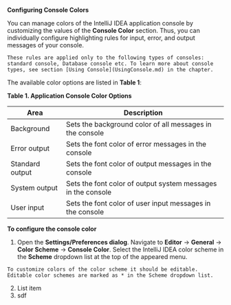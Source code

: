 **Configuring Console Colors**

You can manage colors of the IntelliJ IDEA application console by customizing the values of the **Console Color** section. Thus, you can individually configure highlighting rules for input, error, and output messages of your console. 

`These rules are applied only to the following types of consoles: standard console, Database console etc. To learn more about console types, see section [Using Console](UsingConsole.md) in the chapter.` 

The available color options are listed in **Table 1**:

**Table 1. Application Console Color Options** 

|Area|  Description|
|--|--|
| Background| Sets the background color of all messages in the console |
| Error output | Sets the font color of error messages in the console |
| Standard output | Sets the font color of output messages in the console  |
| System output | Sets the font color of output system messages in the console |
| User input| Sets the font color of user input messages in the console |

**To configure the console color**

 1. Open the **Settings/Preferences dialog**. Navigate to **Editor** -> **General** -> **Color Scheme** -> **Console Color**. Select the IntelliJ IDEA color scheme in the **Scheme** dropdown list at the top of the appeared menu. 
 
`To customize colors of the color scheme it should be editable. Editable color schemes are marked as * in the Scheme dropdown list.`

 2. List item
 3. sdf


